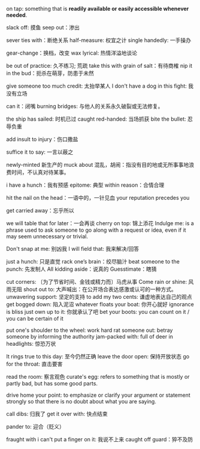on tap: something that is **readily available or easily accessible whenever needed**.

slack off: 摸鱼
seep out：渗出

sever ties with：断绝关系
half-measure: 权宜之计
single handedly: 一手操办

gear-change：换档，改变
wax lyrical: 热情洋溢地谈论

be out of practice: 久不练习; 荒疏
take this with grain of salt：有待商榷
nip it in the bud：扼杀在萌芽，防患于未然


give someone too much credit: 太抬举某人
I don't have a dog in this fight: 我没有立场

can it：闭嘴
burning bridges: 与他人的关系永久破裂或无法修复。

the ship has sailed: 时机已过
caught red-handed: 当场抓获
bite the bullet: 忍辱负重

add insult to injury：伤口撒盐


suffice it to say: 一言以蔽之

newly-minted 新生产的
muck about 混乱，胡闹：指没有目的地或无所事事地浪费时间，不认真对待某事。
  
i have a hunch：我有预感
epitome: 典型
within reason：合情合理

hit the nail on the head：一语中的，一针见血
your reputation precedes you

get carried away：忘乎所以


we will table that for later：一会再谈 
cherry on top: 锦上添花
Indulge me: is a phrase used to ask someone to go along with a request or idea, even if it may seem unnecessary or trivial.

Don't snap at me: 别凶我
I will field that: 我来解决/回答

just a hunch: 只是直觉
rack one’s brain：绞尽脑汁
beat someone to the punch: 先发制人
All kidding aside：说真的
Guesstimate：瞎猜


cut corners: 〔为了节省时间、金钱或精力而〕马虎从事
Come rain or shine: 风雨无阻
shout out to: 大声喊出：在公开场合表达感激或认可的一种方式。
unwavering support: 坚定的支持
to add my two cents: 谦虚地表达自己的观点
get bogged down: 陷入泥沼
whatever floats your boat: 你开心就好
ignorance is bliss
just own up to it: 你就承认了吧
bet your boots: you can count on it / you can be certain of it

put one's shoulder to the wheel: work hard
rat someone out: betray someone by informing the authority
jam-packed with: full of
deer in headlights: 惊恐万状

It rings true to this day: 至今仍然正确
leave the door open: 保持开放状态
go for the throat: 直击要害

read the room: 察言观色
curate's egg: refers to something that is mostly or partly bad, but has some good parts.

drive home your point: to emphasize or clarify your argument or statement strongly so that there is no doubt about what you are saying.

call dibs: 归我了
get it over with: 快点结束

pander to: 迎合（贬义）

fraught with
i can't put a finger on it: 我说不上来
caught off guard：猝不及防


